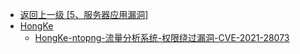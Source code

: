 - [返回上一级 [5、服务器应用漏洞]](/5、服务器应用漏洞)
- [HongKe](/5、服务器应用漏洞/HongKe/)
  - [HongKe-ntopng-流量分析系统-权限绕过漏洞-CVE-2021-28073](/5、服务器应用漏洞/HongKe/HongKe-ntopng-流量分析系统-权限绕过漏洞-CVE-2021-28073.md)
